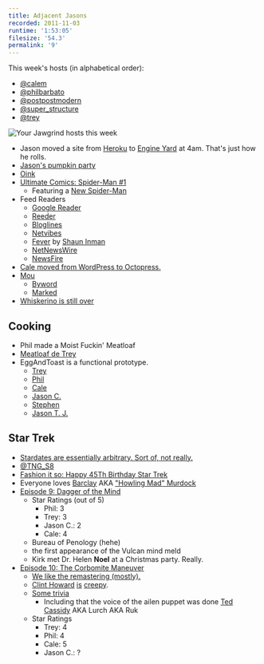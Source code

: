 ```yaml
---
title: Adjacent Jasons
recorded: 2011-11-03
runtime: '1:53:05'
filesize: '54.3'
permalink: '9'
---
```


This week's hosts (in alphabetical order):

- [@calem](https://twitter.com/calem)
- [@philbarbato](https://twitter.com/philbarbato)
- [@postpostmodern](https://twitter.com/postpostmodern)
- [@super_structure](https://twitter.com/super_structure)
- [@trey](https://twitter.com/trey)

![Your Jawgrind hosts this week](http://jawgrind.s3.amazonaws.com/Jawgrind-Episode-9.jpg)

- Jason moved a site from [Heroku](http://www.heroku.com/) to [Engine Yard](http://www.engineyard.com/) at 4am. That's just how he rolls.
- [Jason's pumpkin party](http://needtotaste.wordpress.com/2011/10/25/punkin-night-one-superb-seasonal-potluck/)
- [Oink](http://oink.com)
- [Ultimate Comics: Spider-Man #1](http://www.comixology.com/sku/JUL110605/Ultimate-Comics-Spider-Man-1)
    - Featuring a [New Spider-Man](http://en.wikipedia.org/wiki/Miles_Morales)
- Feed Readers
    - [Google Reader](http://www.google.com/reader/)
    - [Reeder](http://reederapp.com/)
    - [Bloglines](http://www.bloglines.com/)
    - [Netvibes](http://www.netvibes.com/)
    - [Fever](http://feedafever.com/) by [Shaun Inman](http://shauninman.com/)
    - [NetNewsWire](http://netnewswireapp.com/)
    - [NewsFire](http://www.newsfirerss.com/)
- [Cale moved from WordPress to Octopress.](http://www.midnightcheese.com/2011/11/switching-from-wordpress-to-octopress/)
- [Mou](http://mouapp.com/)
    - [Byword](http://bywordapp.com/)
    - [Marked](http://markedapp.com/)
- [Whiskerino is still over](http://yewknee.com/blog/13736/)

## Cooking

- Phil made a Moist Fuckin' Meatloaf
- [Meatloaf de Trey](http://eggandtoast.com/trey/card/83/)
- EggAndToast is a functional prototype.
    - [Trey](http://eggandtoast.com/trey)
    - [Phil](http://eggandtoast.com/phil)
    - [Cale](http://eggandtoast.com/cale)
    - [Jason C.](http://eggandtoast.com/super_structure)
    - [Stephen](http://eggandtoast.com/wyattdanger)
    - [Jason T. J.](http://eggandtoast.com/jtj)

## Star Trek

- [Stardates are essentially arbitrary. Sort of, not really.](http://en.wikipedia.org/wiki/Stardate)
- [@TNG_S8](https://twitter.com/TNG_S8)
- [Fashion it so: Happy 45Th Birthday Star Trek](http://sttngfashion.tumblr.com/post/10005750381/happy-45th-birthday-star-trek)
- Everyone loves [Barclay](http://en.wikipedia.org/wiki/Reginald_Barclay) AKA ["Howling Mad" Murdock](http://en.wikipedia.org/wiki/H._M._Murdock)
- [Episode 9: Dagger of the Mind](http://en.wikipedia.org/wiki/Dagger_of_the_Mind)
    - Star Ratings (out of 5)
        - Phil: 3
        - Trey: 3
        - Jason C.: 2
        - Cale: 4
    - Bureau of Penology (hehe)
    - the first appearance of the Vulcan mind meld
    - Kirk met Dr. Helen **Noel** at a Christmas party. Really.
- [Episode 10: The Corbomite Maneuver](http://en.wikipedia.org/wiki/The_Corbomite_Maneuver)
    - [We like the remastering (mostly).](http://trekmovie.com/2006/12/09/the-corbomite-maneuver-screenshots/)
    - [Clint Howard](http://en.wikipedia.org/wiki/Clint_Howard) [is](http://www.nndb.com/people/628/000025553/clint-howard-sm.jpg) [creepy](http://itthing.com/wp-content/uploads/2015/07/Clint-Howard.jpg).
    - [Some trivia](http://www.youtube.com/watch?v=dcGniXPfHCQ)
        - Including that the voice of the ailen puppet was done [Ted Cassidy](http://en.memory-alpha.org/wiki/Ted_Cassidy) AKA Lurch AKA Ruk
    - Star Ratings
        - Trey: 4
        - Phil: 4
        - Cale: 5
        - Jason C.: ?
